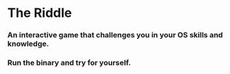 # The Riddle
### An interactive game that challenges you in your OS skills and knowledge.
### Run the binary and try for yourself.

